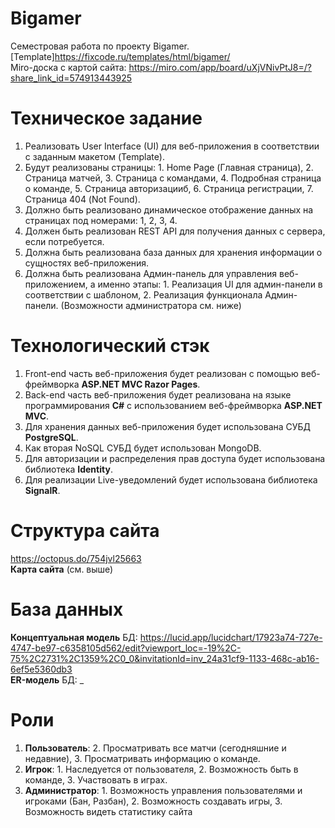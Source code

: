 # Bigamer
Семестровая работа по проекту Bigamer. \
[Template]https://fixcode.ru/templates/html/bigamer/ \
Miro-доска с картой сайта: https://miro.com/app/board/uXjVNivPtJ8=/?share_link_id=574913443925 

 # Техническое задание
1. Реализовать User Interface (UI) для веб-приложения в соответствии с заданным макетом (Template).
2. Будут реализованы страницы: 1. Home Page (Главная страница), 2. Страница матчей, 3. Страница с командами, 4. Подробная страница о команде, 5. Страница авторизацииб, 6. Страница регистрации, 7. Страница 404 (Not Found).
3. Должно быть реализовано динамическое отображение данных на страницах под номерами: 1, 2, 3, 4.
4. Должен быть реализован REST API для получения данных с сервера, если потребуется.
5. Должна быть реализована база данных для хранения информации о сущностях веб-приложения.
6. Должна быть реализована Админ-панель для управления веб-приложением, а именно этапы: 1. Реализация UI для админ-панели в соответствии с шаблоном, 2. Реализация функционала Админ-панели. (Возможности администратора см. ниже) 

# Технологический стэк
1. Front-end часть веб-приложения будет реализован с помощью веб-фреймворка __ASP.NET MVC Razor Pages__.
2. Back-end часть веб-приложения будет реализована на языке программирования __C#__ с использованием веб-фреймворка __ASP.NET MVC__.
3. Для хранения данных веб-приложения будет использована СУБД __PostgreSQL__.
4. Как вторая NoSQL СУБД будет использован MongoDB.
5. Для авторизации и распределения прав доступа будет использована библиотека __Identity__.
6. Для реализации Live-уведомлений будет использована библиотека __SignalR__.

# Структура сайта
https://octopus.do/754jvl25663 \
__Карта сайта__ (см. выше)

# База данных
__Концептуальная модель__ БД: https://lucid.app/lucidchart/17923a74-727e-4747-be97-c6358105d562/edit?viewport_loc=-19%2C-75%2C2731%2C1359%2C0_0&invitationId=inv_24a31cf9-1133-468c-ab16-6ef5e5360db3 \
__ER-модель__ БД: _

# Роли
1. __Пользователь__: 2. Просматривать все матчи (сегодняшние и недавние), 3. Просматривать информацию о команде.
2. __Игрок__: 1. Наследуется от пользователя, 2. Возможность быть в команде, 3. Участвовать в играх.
3. __Администратор__: 1. Возможность управления пользователями и игроками (Бан, Разбан), 2. Возможность создавать игры, 3. Возможность видеть статистику сайта
